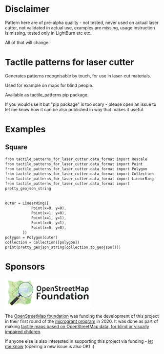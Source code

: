 # Disclaimer

Pattern here are of pre-alpha quality - not tested, never used on actual laser cutter, not validated in actual use, examples are missing, usage instruction is missing, tested only in LightBurn etc etc.

All of that will change.

# Tactile patterns for laser cutter

Generates patterns recognisable by touch, for use in laser-cut materials.

Used for example on maps for blind people.

Available as tactile_patterns pip package.

If you would use it but "pip package" is too scary - please open an issue to let me know how it can be also published in way that makes it useful.

# Examples

## Square

```
from tactile_patterns_for_laser_cutter.data_format import Rescale
from tactile_patterns_for_laser_cutter.data_format import Point
from tactile_patterns_for_laser_cutter.data_format import Polygon
from tactile_patterns_for_laser_cutter.data_format import Collection
from tactile_patterns_for_laser_cutter.data_format import LinearRing
from tactile_patterns_for_laser_cutter.data_format import pretty_geojson_string


outer = LinearRing([
            Point(x=0, y=0),
            Point(x=1, y=0),
            Point(x=1, y=1),
            Point(x=0, y=1),
            Point(x=0, y=0),
        ])
polygon = Polygon(outer)
collection = Collection([polygon])
print(pretty_geojson_string(collection.to_geojson()))
```

# Sponsors

<a href="https://osmfoundation.org/"><img src="logo_osmf.png" height="100"/></a><br/>

The [OpenStreetMap foundation](https://wiki.osmfoundation.org/wiki/Main_Page) was funding the development of this project in their first round of the [microgrant program](https://wiki.osmfoundation.org/wiki/Microgrants) in 2020. It was done as part of making [tactile maps based on OpenStreetMap data, for blind or visually impaired children](https://wiki.openstreetmap.org/wiki/Microgrants/Microgrants_2020/Proposal/Tactile_maps_for_blind_or_visually_impaired_children).

If anyone else is also interested in supporting this project via funding - [let me know](mailto:osm-messages@tutanota.com) (opening a new issue is also OK) :)
